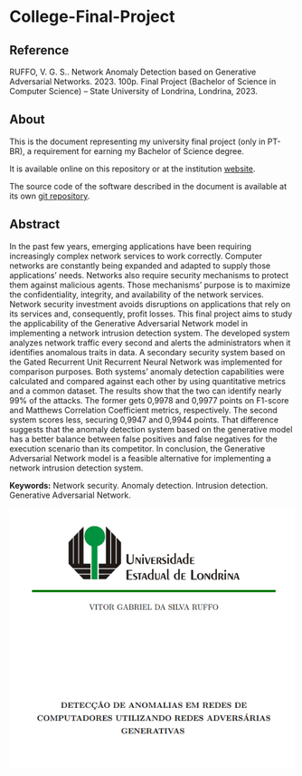 # College-Final-Project

## Reference
RUFFO, V. G. S.. Network Anomaly Detection based on Generative Adversarial Networks. 2023. 100p. Final Project (Bachelor of Science in Computer Science) – State University of Londrina, Londrina, 2023.

## About
This is the document representing my university final project (only in PT-BR), a requirement for earning my Bachelor of Science degree. 

It is available online on this repository or at the institution [website](https://sites.uel.br/dc/wp-content/uploads/2023/06/TCC_VITOR_GABRIEL_DA_SILVA_RUFFO.pdf).

The source code of the software described in the document is available at its own [git repository](https://github.com/VitorgsRuffo/FP-GAN).


## Abstract
In the past few years, emerging applications have been requiring increasingly complex network services to work correctly. Computer networks are constantly being expanded and adapted to supply those applications’ needs. Networks also require security mechanisms to protect them against malicious agents. Those mechanisms’ purpose is to maximize the confidentiality, integrity, and availability of the network services. Network security investment avoids disruptions on applications that rely on its services and, consequently, profit losses. This final project aims to study the applicability of the Generative Adversarial Network model in implementing a network intrusion detection system. The developed system analyzes network traffic every second and alerts the administrators when it identifies anomalous traits in data. A secondary security system based on the Gated Recurrent Unit Recurrent Neural Network was implemented for comparison purposes. Both systems’ anomaly detection capabilities were calculated and compared against each other by using quantitative metrics and a common dataset. The results show that the two can identify nearly 99% of the attacks. The former gets 0,9978 and 0,9977 points on F1-score and Matthews Correlation Coefficient metrics, respectively. The second system scores less, securing 0,9947 and 0,9944 points. That difference suggests that the anomaly detection system based on the generative model has a better balance between false positives and false negatives for the execution scenario than its competitor. In conclusion, the Generative Adversarial Network model is a feasible alternative for implementing a network intrusion detection system.

**Keywords:** Network security. Anomaly detection. Intrusion detection. Generative Adversarial Network.

![capa](capa.png)
